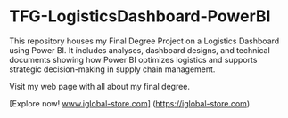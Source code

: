 # TFG-LogisticsDashboard-PowerBI
This repository houses my Final Degree Project on a Logistics Dashboard using Power BI. It includes analyses, dashboard designs, and technical documents showing how Power BI optimizes logistics and supports strategic decision-making in supply chain management.

Visit my web page with all about my final degree.

[Explore now! www.iglobal-store.com]
(https://iglobal-store.com)
